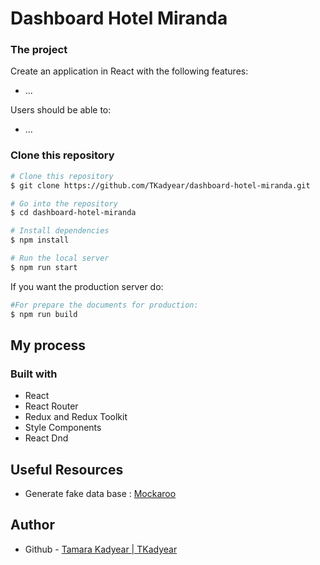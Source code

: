 # Dashboard Hotel Miranda

### The project
Create an application in React with the following features:
- ...

Users should be able to:

- ...



### Clone this repository
```bash
# Clone this repository
$ git clone https://github.com/TKadyear/dashboard-hotel-miranda.git

# Go into the repository
$ cd dashboard-hotel-miranda

# Install dependencies
$ npm install

# Run the local server
$ npm run start
```

If you want the production server do:
```bash
#For prepare the documents for production:
$ npm run build
```


## My process
### Built with

- React
- React Router
- Redux and Redux Toolkit
- Style Components
- React Dnd


## Useful Resources
- Generate fake data base : [Mockaroo](https://mockaroo.com/)

## Author
- Github - [Tamara Kadyear | TKadyear](https://github.com/TKadyear)
